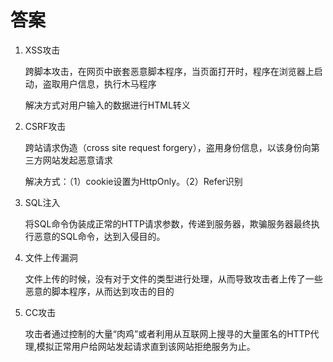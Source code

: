 # 答案

1. XSS攻击

   跨脚本攻击，在网页中嵌套恶意脚本程序，当页面打开时，程序在浏览器上启动，盗取用户信息，执行木马程序

   解决方式对用户输入的数据进行HTML转义

2. CSRF攻击

   跨站请求伪造（cross site request forgery），盗用身份信息，以该身份向第三方网站发起恶意请求

   解决方式：（1）cookie设置为HttpOnly。（2）Refer识别

3. SQL注入

   将SQL命令伪装成正常的HTTP请求参数，传递到服务器，欺骗服务器最终执行恶意的SQL命令，达到入侵目的。

4. 文件上传漏洞

   文件上传的时候，没有对于文件的类型进行处理，从而导致攻击者上传了一些恶意的脚本程序，从而达到攻击的目的

5. CC攻击

   攻击者通过控制的大量“肉鸡”或者利用从互联网上搜寻的大量匿名的HTTP代理,模拟正常用户给网站发起请求直到该网站拒绝服务为止。